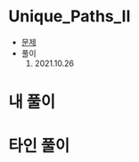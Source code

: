 # Unique_Paths_II
- [문제](https://leetcode.com/problems/unique-paths-ii/description/)
- 풀이
    1. 2021.10.26 

# 내 풀이


# 타인 풀이